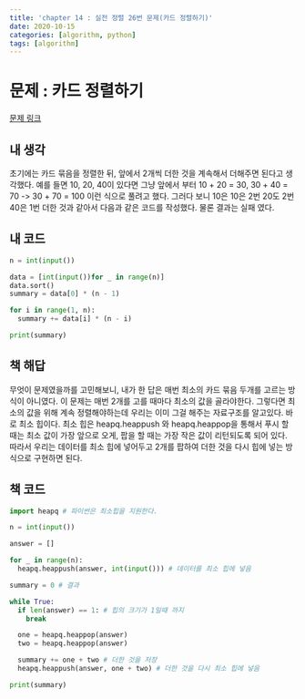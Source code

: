 ```yaml
---
title: 'chapter 14 : 실전 정렬 26번 문제(카드 정렬하기)'
date: 2020-10-15
categories: [algorithm, python]
tags: [algorithm]
---
```

# 문제 : 카드 정렬하기
[문제 링크](https://www.acmicpc.net/problem/1715)

## 내 생각
초기에는 카드 묶음을 정렬한 뒤, 앞에서 2개씩 더한 것을 계속해서 더해주면 된다고 생각했다. 예를 들면 10, 20, 40이 있다면 그냥 앞에서 부터 10 + 20 = 30, 30 + 40 = 70 -> 30 + 70 = 100 이런 식으로 풀려고 했다.
그러다 보니 10은 10은 2번 20도 2번 40은 1번 더한 것과 같아서 다음과 같은 코드를 작성했다. 물론 결과는 실패 였다.

## 내 코드
```python
n = int(input())

data = [int(input())for _ in range(n)]
data.sort()
summary = data[0] * (n - 1)

for i in range(1, n):
  summary += data[i] * (n - i)

print(summary)
```

## 책 해답
무엇이 문제였을까를 고민해보니, 내가 한 답은 매번 최소의 카드 묶음 두개를 고르는 방식이 아니였다. 이 문제는 매번 2개를 고를 때마다 최소의 값을 골라야한다. 그렇다면 최소의 값을 위해 계속 정렬해야하는데 우리는 이미 그걸 해주는 자료구조를 알고있다. 바로 최소 힙이다.
최소 힙은 heapq.heappush 와 heapq.heappop을 통해서 푸시 할 때는 최소 값이 가장 앞으로 오게, 팝을 할 때는 가장 작은 값이 리턴되도록 되어 있다. 따라서 우리는 데이터를 최소 힙에 넣어두고 2개를 팝하여 더한 것을 다시 힙에 넣는 방식으로 구현하면 된다.

## 책 코드
```python
import heapq # 파이썬은 최소힙을 지원한다.

n = int(input())

answer = []

for _ in range(n):
  heapq.heappush(answer, int(input())) # 데이터를 최소 힙에 넣음

summary = 0 # 결과

while True:
  if len(answer) == 1: # 힙의 크기가 1일때 까지
    break

  one = heapq.heappop(answer)
  two = heapq.heappop(answer)

  summary += one + two # 더한 것을 저장
  heapq.heappush(answer, one + two) # 더한 것을 다시 최소 힙에 넣음

print(summary)
```
